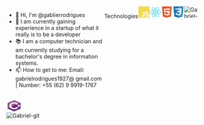 
 <div style= "display: flex; margin-top: 29px;">

<ul>
<li>👋 Hi, I'm @gablierrodrigues</li>
<li>🌱 I am currently gaining experience in a startup of what it really is to be a developer</li>
<li>📚 I am a computer technician and am currently studying for a bachelor's degree in information systems.</li>
<li>📫 How to get to me: Email: gabrielrodrigues1927@ gmail.com | Number: +55 (62) 9 9919-1767</li>
</ul>

<br>
 Technologies 
<br>



 
<img align="center" alt="Gabriel-javascript" height="30" width="40" src="https://raw.githubusercontent.com/devicons/devicon/master/icons/javascript/javascript-plain.svg"> 
<img align="center" alt="Gabriel-react" height="30" width="40" src="https://raw.githubusercontent.com/devicons/devicon/master/icons/react/react-original.svg"> <img align="center" alt="Gabriel-html5" height="30" width="40" src="https://raw.githubusercontent.com/devicons/devicon/master/icons/html5/html5-original.svg"> <img align="center" alt="Gabriel-css3" height="30" width="40" src="https://raw.githubusercontent.com/devicons/devicon/master/icons/css3/css3-original.svg"> <img align="center" alt="Gabriel-tailwindcss" height="30" width="40" src="https://cdn.jsdelivr.net/gh/devicons/devicon/icons/tailwindcss/tailwindcss-plain.svg">

  </div>


<br>
    
<img align="center" alt="Gabriel-csharp" height="30" width="40" src="https://raw.githubusercontent.com/devicons/devicon/master/icons/csharp/csharp-original.svg"> 


<br>       

      
<img align="center" alt="Gabriel-git" height="30" width="40" src="https://cdn.jsdelivr.net/gh/devicons/devicon/icons/git/git-original.svg" /> 




  
